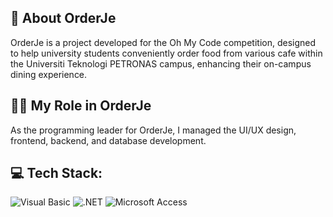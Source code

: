 ## 🍎 About OrderJe
OrderJe is a project developed for the Oh My Code competition, designed to help university students conveniently order food from various cafe within the Universiti Teknologi PETRONAS campus, enhancing their on-campus dining experience.

## 🧑‍💼 My Role in OrderJe
As the programming leader for OrderJe, I managed the UI/UX design, frontend, backend, and database development.

## 💻 Tech Stack:
![Visual Basic](https://img.shields.io/badge/Visual%20Basic-%235c2d91.svg?logo=.net&logoColor=white) 
![.NET](https://img.shields.io/badge/.NET-%23512BD4.svg?logo=.net&logoColor=white) 
![Microsoft Access](https://img.shields.io/badge/Microsoft%20Access-%23A4373A.svg?logo=microsoft-access&logoColor=white)

